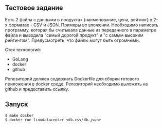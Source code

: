 ## Тестовое задание

Есть 2 файла с данными о продуктах (наименование, цена, рейтинг) в 2-х форматах - CSV и JSON. Примеры во вложении.
Необходимо написать программу, которая бы считывала данные из переданного в параметре файла и выводила
"самый дорогой продукт" и "с самым высоким рейтингом". Предусмотреть, что файлы могут быть огромными.

Стек технологий:
- GoLang
- docker
- github

Репозиторий должен содержать Dockerfile для сборки готового приложения в docker среде.
Репозиторий необходимо выложить на github и предоставить ссылку.

## Запуск

```
$ make docker
$ docker run linxdatacenter <db.csv/db.json>
```
